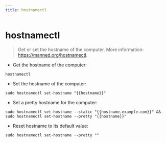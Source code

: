 ```yaml
---
title: hostnamectl
---
```

# hostnamectl

> Get or set the hostname of the computer.
> More information: <https://manned.org/hostnamectl>.

- Get the hostname of the computer:

`hostnamectl`

- Set the hostname of the computer:

`sudo hostnamectl set-hostname "{{hostname}}"`

- Set a pretty hostname for the computer:

`sudo hostnamectl set-hostname --static "{{hostname.example.com}}" && sudo hostnamectl set-hostname --pretty "{{hostname}}"`

- Reset hostname to its default value:

`sudo hostnamectl set-hostname --pretty ""`
